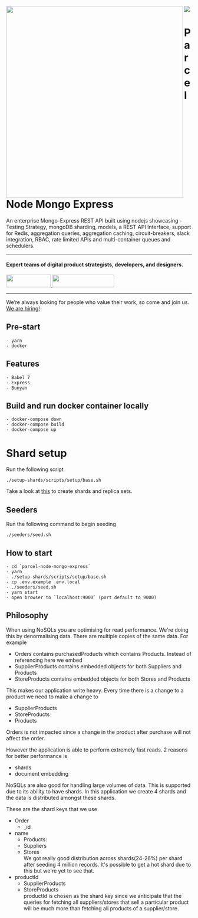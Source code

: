 <img align="left" src="https://github.com/wednesday-solutions/parcel-node-mongo-express/blob/main/parcel_node_mongo_express_github.svg" width="480" height="520" />

<div>
  <a href="https://www.wednesday.is?utm_source=gthb&utm_medium=repo&utm_campaign=serverless" align="left" style="margin-left: 0;">
    <img src="https://uploads-ssl.webflow.com/5ee36ce1473112550f1e1739/5f5879492fafecdb3e5b0e75_wednesday_logo.svg">
  </a>
  <p>
    <h1 align="left">Parcel Node Mongo Express
    </h1>
  </p>

  <p>
An enterprise Mongo-Express REST API built using nodejs showcasing - Testing Strategy, mongoDB sharding, models, a REST API Interface, support for Redis, aggregation queries, aggregation caching, circuit-breakers, slack integration, RBAC, rate limited APIs and multi-container queues and schedulers.
  </p>

  ___


  <p>
    <h4>
      Expert teams of digital product strategists, developers, and designers.
    </h4>
  </p>

  <div>
    <a href="https://www.wednesday.is/contact-us?utm_source=gthb&utm_medium=repo&utm_campaign=serverless" target="_blank">
      <img src="https://uploads-ssl.webflow.com/5ee36ce1473112550f1e1739/5f6ae88b9005f9ed382fb2a5_button_get_in_touch.svg" width="121" height="34">
    </a>
    <a href="https://github.com/wednesday-solutions/" target="_blank">
      <img src="https://uploads-ssl.webflow.com/5ee36ce1473112550f1e1739/5f6ae88bb1958c3253756c39_button_follow_on_github.svg" width="168" height="34">
    </a>
  </div>

  ___

  <span>We’re always looking for people who value their work, so come and join us. <a href="https://www.wednesday.is/hiring">We are hiring!</a></span>
</div>

<!-- # parcel-node-express-mongo

A basic starter for a web app with parceljs, node, express and mongoose -->

## Pre-start

    - yarn
    - docker

## Features

    - Babel 7
    - Express
    - Bunyan

## Build and run docker container locally
 
    - docker-compose down
    - docker-compose build
    - docker-compose up

# Shard setup

Run the following script

```
./setup-shards/scripts/setup/base.sh
```

Take a look at [this](./setup-shards/README.md) to create shards and replica sets.

## Seeders

Run the following command to begin seeding

```
./seeders/seed.sh
```

## How to start

    - cd `parcel-node-mongo-express`
    - yarn
    - ./setup-shards/scripts/setup/base.sh
    - cp .env.example .env.local
    - ./seeders/seed.sh
    - yarn start
    - open browser to `localhost:9000` (port default to 9000)

## Philosophy

When using NoSQLs you are optimising for read performance. We're doing this by denormalising data. There are multiple copies of the same data. For example

-   Orders contains purchasedProducts which contains Products. Instead of referencing here we embed
-   SupplierProducts contains embedded objects for both Suppliers and Products
-   StoreProducts contains embedded objects for both Stores and Products

This makes our application write heavy. Every time there is a change to a product we need to make a change to

-   SupplierProducts
-   StoreProducts
-   Products

Orders is not impacted since a change in the product after purchase will not affect the order.

However the application is able to perform extremely fast reads. 2 reasons for better performance is

-   shards
-   document embedding

NoSQLs are also good for handling large volumes of data. This is supported due to its ability to have shards. In this application we create 4 shards and the data is distributed amongst these shards.

These are the shard keys that we use

-   Order
    -   \_id
-   name
    -   Products:
    -   Suppliers
    -   Stores
        <br/>We got really good distribution across shards(24-26%) per shard after seeding 4 million records. It's possible to get a hot shard due to this but we're yet to see that.
-   productId
    -   SupplierProducts
    -   StoreProducts
        <br/>productId is chosen as the shard key since we anticipate that the queries for fetching all suppliers/stores that sell a particular product will be much more than fetching all products of a supplier/store.
